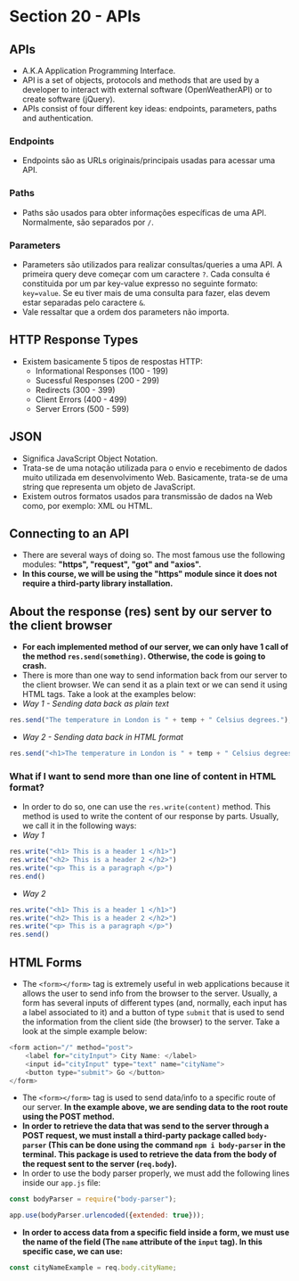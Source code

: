 # Section 20 - APIs

## APIs
* A.K.A Application Programming Interface.
* API is a set of objects, protocols and methods that are used by a developer to interact with external software (OpenWeatherAPI) or to create software (jQuery).
* APIs consist of four different key ideas: endpoints, parameters, paths and authentication.
### Endpoints
* Endpoints são as URLs originais/principais usadas para acessar uma API.
### Paths
* Paths são usados para obter informações específicas de uma API. Normalmente, são separados por ```/```.
### Parameters
* Parameters são utilizados para realizar consultas/queries a uma API. A primeira query deve começar com um caractere ```?```. Cada consulta é constituida por um par key-value expresso no seguinte formato: ```key=value```. Se eu tiver mais de uma consulta para fazer, elas devem estar separadas pelo caractere ```&```.
* Vale ressaltar que a ordem dos parameters não importa.

## HTTP Response Types
* Existem basicamente 5 tipos de respostas HTTP:
  * Informational Responses (100 - 199)
  * Sucessful Responses (200 - 299)
  * Redirects (300 - 399)
  * Client Errors (400 - 499)
  * Server Errors (500 - 599)

## JSON
* Significa JavaScript Object Notation.
* Trata-se de uma notação utilizada para o envio e recebimento de dados muito utilizada em desenvolvimento Web. Basicamente, trata-se de uma string que representa um objeto de JavaScript.
* Existem outros formatos usados para transmissão de dados na Web como, por exemplo: XML ou HTML.

## Connecting to an API
* There are several ways of doing so. The most famous use the following modules: __"https", "request", "got" and "axios".__
* __In this course, we will be using the "https" module since it does not require a third-party library installation.__

## About the response (res) sent by our server to the client browser
* __For each implemented method of our server, we can only have 1 call of the method ```res.send(something)```. Otherwise, the code is going to crash.__
* There is more than one way to send information back from our server to the client browser. We can send it as a plain text or we can send it using HTML tags. Take a look at the examples below:
* _Way 1 - Sending data back as plain text_
```javascript
res.send("The temperature in London is " + temp + " Celsius degrees.");
```
* _Way 2 - Sending data back in HTML format_
```javascript
res.send("<h1>The temperature in London is " + temp + " Celsius degrees.</h1>");
```
### What if I want to send more than one line of content in HTML format?
* In order to do so, one can use the ```res.write(content)``` method. This method is used to write the content of our response by parts. Usually, we call it in the following ways:
* _Way 1_
```javascript
res.write("<h1> This is a header 1 </h1>")
res.write("<h2> This is a header 2 </h2>")
res.write("<p> This is a paragraph </p>")
res.end()
```
* _Way 2_
```javascript
res.write("<h1> This is a header 1 </h1>")
res.write("<h2> This is a header 2 </h2>")
res.write("<p> This is a paragraph </p>")
res.send()
```

## HTML Forms
* The ```<form></form>``` tag is extremely useful in web applications because it allows the user to send info from the browser to the server. Usually, a form has several inputs of different types (and, normally, each input has a label associated to it) and a button of type ```submit``` that is used to send the information from the client side (the browser) to the server. Take a look at the simple example below:
```javascript
<form action="/" method="post">
    <label for="cityInput"> City Name: </label>
    <input id="cityInput" type="text" name="cityName">
    <button type="submit"> Go </button>
</form>
```
* The ```<form></form>``` tag is used to send data/info to a specific route of our server. __In the example above, we are sending data to the root route using the POST method.__
* __In order to retrieve the data that was send to the server through a POST request, we must install a third-party package called ```body-parser``` (This can be done using the command ```npm i body-parser``` in the terminal. This package is used to retrieve the data from the body of the request sent to the server (```req.body```).__
* In order to use the body parser properly, we must add the following lines inside our ```app.js``` file:
```javascript
const bodyParser = require("body-parser");

app.use(bodyParser.urlencoded({extended: true}));
```
* __In order to access data from a specific field inside a form, we must use the name of the field (The ```name``` attribute of the ```input``` tag). In this specific case, we can use:__
```javascript
const cityNameExample = req.body.cityName;
```
